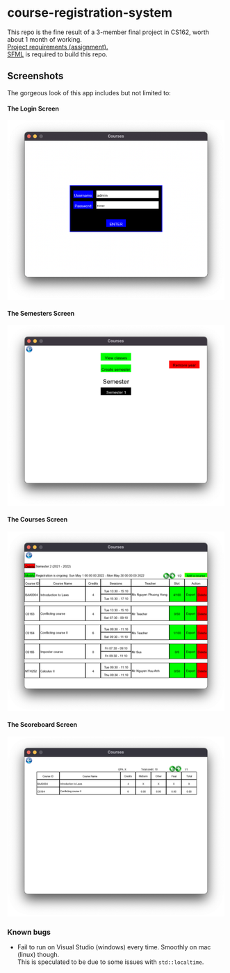 # course-registration-system

This repo is the fine result of a 3-member final project in CS162, worth about 1 month of working.<br>
[Project requirements (assignment).](https://docs.google.com/document/d/1EXQDAvl1hbWw5FImVf2zJE33aTCnS1ZVcAACebu697E/edit) <br>
[SFML](https://www.sfml-dev.org) is required to build this repo.<br>

## Screenshots
The gorgeous look of this app includes but not limited to:<br>
#### The Login Screen
<img src="https://github.com/sxweetlollipop2912/course-registration-system/blob/main/screenshots/login.png" alt="login screen" width="500"/><br>
#### The Semesters Screen
<img src="https://github.com/sxweetlollipop2912/course-registration-system/blob/main/screenshots/semesters.png" alt="semesters screen" width="500"/><br>
#### The Courses Screen
<img src="https://github.com/sxweetlollipop2912/course-registration-system/blob/main/screenshots/courses.png" alt="courses screen" width="500"/><br>
#### The Scoreboard Screen
<img src="https://github.com/sxweetlollipop2912/course-registration-system/blob/main/screenshots/scoreboard.png" alt="scoreboard screen" width="500"/>

### Known bugs
- Fail to run on Visual Studio (windows) every time. Smoothly on mac (linux) though.<br>
This is speculated to be due to some issues with `std::localtime`.
